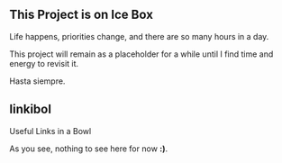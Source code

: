## This Project is on Ice Box

Life happens, priorities change, and there are so many hours in a day.

This project will remain as a placeholder for a while until I find time and energy to revisit it.

Hasta siempre.

## linkibol

Useful Links in a Bowl

As you see, nothing to see here for now **:)**.
